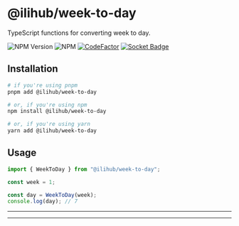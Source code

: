 # @ilihub/week-to-day

TypeScript functions for converting week to day.

![NPM Version](https://img.shields.io/npm/v/%40ilihub%2Fweek-to-day?color=33cd56&logo=npm)
![NPM](https://img.shields.io/npm/l/%40ilihub%2Fweek-to-day)
[![CodeFactor](https://www.codefactor.io/repository/github/ilihub/npm/badge)](https://www.codefactor.io/repository/github/ilihub/npm)
[![Socket Badge](https://socket.dev/api/badge/npm/package/@ilihub/week-to-day)](https://socket.dev/npm/package/@ilihub/week-to-day)

## Installation

```bash
# if you're using pnpm
pnpm add @ilihub/week-to-day

# or, if you're using npm
npm install @ilihub/week-to-day

# or, if you're using yarn
yarn add @ilihub/week-to-day
```

## Usage

```javascript
import { WeekToDay } from "@ilihub/week-to-day";

const week = 1;

const day = WeekToDay(week);
console.log(day); // 7
```

---

<!-- sponsors_and_backers_section_start -->

<!-- sponsors_and_backers_section_end -->

---
